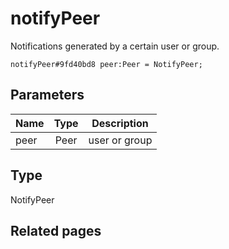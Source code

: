 # notifyPeer
Notifications generated by a certain user or group.

```
notifyPeer#9fd40bd8 peer:Peer = NotifyPeer;
```

## Parameters
| Name | Type | Description |
| ---- | :----: | ----------- |
| peer | Peer | user or group |


## Type
NotifyPeer

## Related pages
